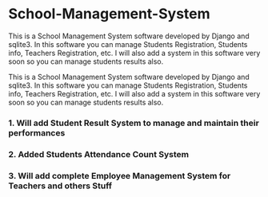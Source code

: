 # School-Management-System
This is a School Management System software developed by Django and sqlite3. In this software you can manage Students Registration, Students info, Teachers Registration, etc. I will also add a system in this software very soon so you can manage students results also.

This is a School Management System software developed by Django and sqlite3. In this software you can manage Students Registration, Students info, Teachers Registration, etc. I will also add a system in this software very soon so you can manage students results also.

### 1. Will add Student Result System to manage and maintain their performances

### 2. Added Students Attendance Count System

### 3. Will add complete Employee Management System for Teachers and others Stuff
